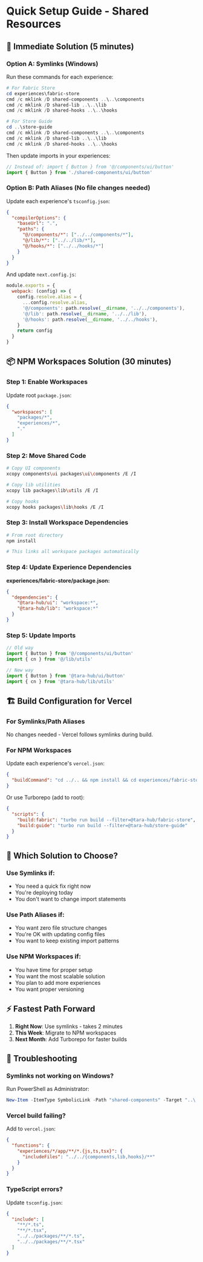 # Quick Setup Guide - Shared Resources

## 🚀 Immediate Solution (5 minutes)

### Option A: Symlinks (Windows)

Run these commands for each experience:

```powershell
# For Fabric Store
cd experiences\fabric-store
cmd /c mklink /D shared-components ..\..\components
cmd /c mklink /D shared-lib ..\..\lib
cmd /c mklink /D shared-hooks ..\..\hooks

# For Store Guide
cd ..\store-guide
cmd /c mklink /D shared-components ..\..\components
cmd /c mklink /D shared-lib ..\..\lib
cmd /c mklink /D shared-hooks ..\..\hooks
```

Then update imports in your experiences:
```typescript
// Instead of: import { Button } from '@/components/ui/button'
import { Button } from './shared-components/ui/button'
```

### Option B: Path Aliases (No file changes needed)

Update each experience's `tsconfig.json`:

```json
{
  "compilerOptions": {
    "baseUrl": ".",
    "paths": {
      "@/components/*": ["../../components/*"],
      "@/lib/*": ["../../lib/*"],
      "@/hooks/*": ["../../hooks/*"]
    }
  }
}
```

And update `next.config.js`:

```javascript
module.exports = {
  webpack: (config) => {
    config.resolve.alias = {
      ...config.resolve.alias,
      '@/components': path.resolve(__dirname, '../../components'),
      '@/lib': path.resolve(__dirname, '../../lib'),
      '@/hooks': path.resolve(__dirname, '../../hooks'),
    }
    return config
  }
}
```

## 📦 NPM Workspaces Solution (30 minutes)

### Step 1: Enable Workspaces

Update root `package.json`:
```json
{
  "workspaces": [
    "packages/*",
    "experiences/*",
    "."
  ]
}
```

### Step 2: Move Shared Code

```bash
# Copy UI components
xcopy components\ui packages\ui\components /E /I

# Copy lib utilities  
xcopy lib packages\lib\utils /E /I

# Copy hooks
xcopy hooks packages\lib\hooks /E /I
```

### Step 3: Install Workspace Dependencies

```bash
# From root directory
npm install

# This links all workspace packages automatically
```

### Step 4: Update Experience Dependencies

**experiences/fabric-store/package.json:**
```json
{
  "dependencies": {
    "@tara-hub/ui": "workspace:*",
    "@tara-hub/lib": "workspace:*"
  }
}
```

### Step 5: Update Imports

```typescript
// Old way
import { Button } from '@/components/ui/button'
import { cn } from '@/lib/utils'

// New way
import { Button } from '@tara-hub/ui/button'
import { cn } from '@tara-hub/lib/utils'
```

## 🏗️ Build Configuration for Vercel

### For Symlinks/Path Aliases

No changes needed - Vercel follows symlinks during build.

### For NPM Workspaces

Update each experience's `vercel.json`:

```json
{
  "buildCommand": "cd ../.. && npm install && cd experiences/fabric-store && npm run build"
}
```

Or use Turborepo (add to root):

```json
{
  "scripts": {
    "build:fabric": "turbo run build --filter=@tara-hub/fabric-store",
    "build:guide": "turbo run build --filter=@tara-hub/store-guide"
  }
}
```

## 🎯 Which Solution to Choose?

### Use Symlinks if:
- You need a quick fix right now
- You're deploying today
- You don't want to change import statements

### Use Path Aliases if:
- You want zero file structure changes
- You're OK with updating config files
- You want to keep existing import patterns

### Use NPM Workspaces if:
- You have time for proper setup
- You want the most scalable solution
- You plan to add more experiences
- You want proper versioning

## ⚡ Fastest Path Forward

1. **Right Now**: Use symlinks - takes 2 minutes
2. **This Week**: Migrate to NPM workspaces
3. **Next Month**: Add Turborepo for faster builds

## 🔧 Troubleshooting

### Symlinks not working on Windows?
Run PowerShell as Administrator:
```powershell
New-Item -ItemType SymbolicLink -Path "shared-components" -Target "..\..\components"
```

### Vercel build failing?
Add to `vercel.json`:
```json
{
  "functions": {
    "experiences/*/app/**/*.{js,ts,tsx}": {
      "includeFiles": "../../{components,lib,hooks}/**"
    }
  }
}
```

### TypeScript errors?
Update `tsconfig.json`:
```json
{
  "include": [
    "**/*.ts",
    "**/*.tsx",
    "../../packages/**/*.ts",
    "../../packages/**/*.tsx"
  ]
}
```